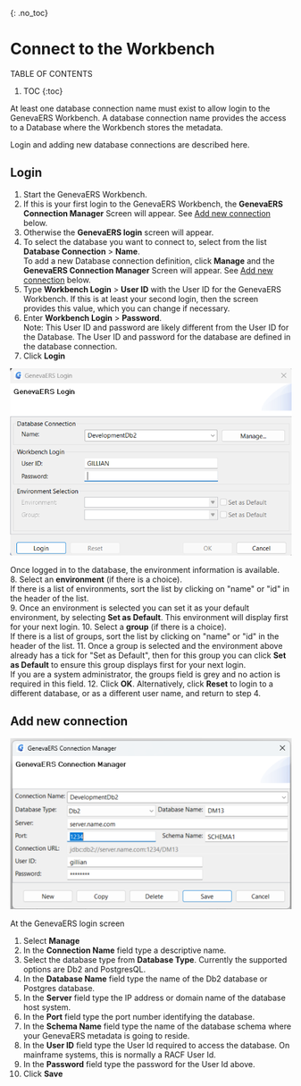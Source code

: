 {: .no_toc}
# Connect to the Workbench 

TABLE OF CONTENTS 
1. TOC
{:toc}  

At least one database connection name must exist to allow login to the GenevaERS Workbench. A database connection name provides the access to a Database where the Workbench stores the metadata. 

Login and adding new database connections are described here.

## Login

1. Start the GenevaERS Workbench.
2. If this is your first login to the GenevaERS Workbench, the **GenevaERS Connection Manager** Screen will appear. See [Add new connection](#add-new-connection) below.
3. Otherwise the **GenevaERS login** screen will appear.
4. To select the database you want to connect to, select from the list **Database Connection** > **Name**.  
To add a new Database connection definition, click **Manage** and the **GenevaERS Connection Manager** Screen will appear. See [Add new connection](#add-new-connection) below.
5. Type **Workbench Login** > **User ID** with the User ID for the GenevaERS Workbench. If this is at least your second login, then the screen provides this value, which you can change if necessary. 
6. Enter **Workbench Login** > **Password**.  
Note: This User ID and password are likely different from the User ID for the Database. The User ID and password for the database are defined in the database connection.
7. Click **Login**

![Login Screen](../images/LoginScreen1.png)  

Once logged in to the database, the environment information is available.  
8. Select an **environment** (if there is a choice).  
If there is a list of environments, sort the list by clicking on "name" or "id" in the header of the list.  
9. Once an environment is selected you can set it as your default environment, by selecting **Set as Default**. This environment will display first for your next login. 
10. Select a **group** (if there is a choice).  
If there is a list of groups, sort the list by clicking on "name" or "id" in the header of the list. 
11. Once a group is selected and the environment above already has a tick for "Set as Default", then for this group you can click **Set as Default** to ensure this group displays first for your next login.  
If you are a system administrator, the groups field is grey
and no action is required in this field.
12. Click **OK**. Alternatively, click **Reset** to login to a different database, or as a different user name, and return to step 4.


## Add new connection

![Connection Manager screen](../images/ConnManager2.png)

At the GenevaERS login screen
1. Select **Manage**
2. In the **Connection Name** field type a descriptive name.
3. Select the database type from **Database Type**. Currently the supported options are Db2 and PostgresQL.
4. In the **Database Name** field type the name of the Db2 database or Postgres database.
5. In the **Server** field type the IP address or domain name of the database host system.
6. In the **Port** field type the port number identifying the database.
7. In the **Schema Name** field type the name of the database schema where your GenevaERS metadata is going to reside.
8. In the **User ID** field type the User Id required to access the database. On mainframe systems, this is normally a RACF User Id.
9. In the **Password** field type the password for the User Id above.
10. Click **Save**